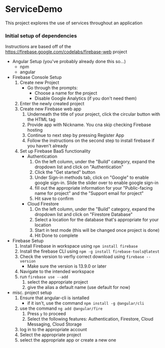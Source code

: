 # ServiceDemo
This project explores the use of services throughout an application



### Initial setup of dependencies
Instructions are based off of the https://firebase.google.com/codelabs/firebase-web project
* Angular Setup (you've probably already done this so...)
    * npm
    * angular
* Firebase Console Setup
    1. Create new Project
        * Go through the prompts:
            * Choose a name for the project
            * Disable Google Analytics (if you don't need them)
    1. Enter the newly created project
    1. Create new Firebase web app
        1. Underneath the title of your project, click the circular button with the HTML tag
        1. Provide app with Nickname. You cna skip checking Firebase hosting
        1. Continue to next step by pressing Register App
        1. Follow the instructions on the second step to install firebase if you haven't already
    1. Set up Firebase BaaS functionality
        * Authentication
            1. On the left column, under the "Build" category, expand the dropdown list and click on "Authentication"
            1. Click the "Get started" button
            1. Under Sign-in methods tab, click on "Google" to enable google sign-in. Slide the slider over to enable google sign-in
            1. fill out the appropriate information for your "Public-facing name for project" and the "Support email for project"
            1. Hit save to confirm
        * Cloud Firestore
            1. On the left column, under the "Build" category, expand the dropdown list and click on "Firestore Database"
            1. Select a location for the database that's appropriate for your location
            1. Start in test mode (this will be changed once project is done)
            1. Hit Done to complete
* Firebase Setup   
    1. Install Firebase in workspace using `npm install firebase`
    1. Install the firebase CLI using `npm -g install firebase-tools@latest`
    1. Check the version to verfiy correct download using `firebase --version`
        * Make sure the version is 13.9.0 or later
    1. Navigate to the intended workspace
    1. run `firebase use --add`
        1. select the appropriate project
        1. give the alias a default name (use default for now)
* misc. project setup 
    1. Ensure that angular-cli is isntalled
        * if it isn't, use the command `npm install -g @angular/cli`
    1. use the command `ng add @angular/fire`
        1. Press `y` to proceed
        1. Select the following features: Authentication, Firestore, Cloud Messaging, Cloud Storage
    1. log in to the appropriate account
    1. Select the appropriate project
    1. select the appropriate app or create a new one
